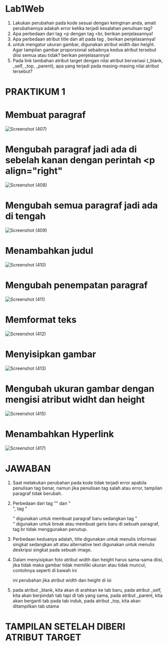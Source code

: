 # Lab1Web
1. Lakukan perubahan pada kode sesuai dengan keinginan anda, amati perubahannya adakah error ketika terjadi kesalahan penulisan tag?
2. Apa perbedaan dari tag <p dengan tag <br, berikan penjelasannya!
3. Apa perbedaan atribut title dan alt pada tag <img>, berikan penjelasannya!
4. untuk mengatur ukuran gambar, digunakan atribut width dan height. Agar tampilan gambar proporsional sebaiknya kedua atribut tersebut diisi semua atau tidak? berikan penjelasannya!
5. Pada link tambahan atribut target dengan nilai atribut bervariasi (_blank, _self, _top, _parent), apa yang terjadi pada masing-masing nilai atribut tersebut?

# PRAKTIKUM 1
# Membuat paragraf
![Screenshot (407)](https://github.com/user-attachments/assets/1d408bc1-7c74-497c-95a1-12a7602e0942)
#  Mengubah paragraf jadi ada di sebelah kanan dengan perintah <p align="right"
 ![Screenshot (408)](https://github.com/user-attachments/assets/6717326b-e00b-41d8-bc11-2c17ac009211)
#  Mengubah semua paragraf jadi ada di tengah 
![Screenshot (409)](https://github.com/user-attachments/assets/4325a1a1-55d5-461b-af7b-22553ee57701)
#  Menambahkan judul 
![Screenshot (410)](https://github.com/user-attachments/assets/9965cd7f-b501-4106-af4d-eff9494683ba)
#  Mengubah penempatan paragraf
![Screenshot (411)](https://github.com/user-attachments/assets/7aa8fcbd-cf3f-4856-bd39-027d6021f110)
#  Memformat teks
![Screenshot (412)](https://github.com/user-attachments/assets/450a07e3-7b6b-4bd8-b00f-20fb40520922)
#  Menyisipkan gambar
![Screenshot (413)](https://github.com/user-attachments/assets/c55a70ce-6df6-4737-91f2-f2277007beb8)
#  Mengubah ukuran gambar dengan mengisi atribut widht dan height
![Screenshot (415)](https://github.com/user-attachments/assets/da72f95b-699a-44d4-84b6-c1dbdab5d1b3)
#  Menambahkan Hyperlink
![Screenshot (417)](https://github.com/user-attachments/assets/fc38b87b-0d14-449d-a3f1-f20e3bebaf65)

# JAWABAN
1. Saat melakukan perubahan pada kode tidak terjadi error apabila penulisan tag benar, namun jika penulisan tag salah atau error, tampilan paragraf tidak berubah.

2. Perbedaan dari tag "<pa>" dan "<br>", tag "<p>" digunakan untuk membuat paragraf baru sedangkan tag "</br>" digunakan untuk break atau membuat garis baru
   di sebuah paragraf, tag br tidak menggunakan penutup.
3. Perbedaan keduanya adalah, title digunakan untuk menulis informasi singkat sedangkan alt atau alternative text digunakan untuk menulis deskripsi singkat pada sebuah image.
4. Dalam menyisipkan foto atribut width dan height harus sama-sama diisi, jika tidak maka gambar tidak memiliki ukuran atau tidak muncul, contohnya seperti di bawah ini
  
   ini perubahan jika atribut width dan height di isi
   
6. pada atribut _blank, kita akan di arahkan ke tab baru,
   pada atribut _self, kita akan berpindah tab tapi di tab yang sama,
   pada atribut _parent, kita akan berganti tab pada tab induk,
   pada atribut _top, kita akan ditampilkan tab utama
   
# TAMPILAN SETELAH DIBERI ATRIBUT TARGET
   



